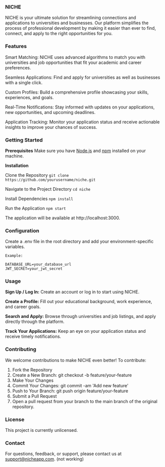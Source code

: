 ### NICHE

NICHE is your ultimate solution for streamlining connections and applications to universities and businesses. Our platform simplifies the process of professional development by making it easier than ever to find, connect, and apply to the right opportunities for you.

### Features
Smart Matching: NICHE uses advanced algorithms to match you with universities and job opportunities that fit your academic and career preferences.

Seamless Applications: Find and apply for universities as well as businesses with a single click. 

Custom Profiles: Build a comprehensive profile showcasing your skills, experiences, and goals.

Real-Time Notifications: Stay informed with updates on your applications, new opportunities, and upcoming deadlines.

Application Tracking: Monitor your application status and receive actionable insights to improve your chances of success.

### Getting Started
**Prerequisites**
Make sure you have [Node.js](https://nodejs.org/) and [npm](https://www.npmjs.com/) installed on your machine.

**Installation**

Clone the Repository
`git clone https://github.com/yourusername/niche.git
`

Navigate to the Project Directory
`cd niche
`

Install Dependencies
`npm install
`

Run the Application
`npm start
`

The application will be available at http://localhost:3000.

### Configuration
Create a .env file in the root directory and add your environment-specific variables. 

```
Example:

DATABASE_URL=your_database_url
JWT_SECRET=your_jwt_secret
```

### Usage
**Sign Up / Log In:** Create an account or log in to start using NICHE.

**Create a Profile:** Fill out your educational background, work experience, and career goals.

**Search and Apply:** Browse through universities and job listings, and apply directly through the platform.

**Track Your Applications:** Keep an eye on your application status and receive timely notifications.

### Contributing
We welcome contributions to make NICHE even better! To contribute:

1. Fork the Repository
2. Create a New Branch: git checkout -b feature/your-feature
3. Make Your Changes
4. Commit Your Changes: git commit -am 'Add new feature'
5. Push to Your Branch: git push origin feature/your-feature
6. Submit a Pull Request
7. Open a pull request from your branch to the main branch of the original repository.

### License
This project is currently unlicensed.

### Contact
For questions, feedback, or support, please contact us at support@nicheapp.com. (not working)
